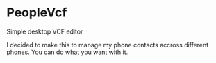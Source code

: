 # PeopleVcf
Simple desktop VCF editor

I decided to make this to manage my phone contacts accross different phones.
You can do what you want with it.
